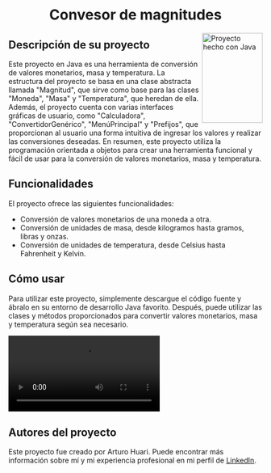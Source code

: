 <h1 align="center">Convesor de magnitudes</h1>
<img src="[https://assets.stickpng.com/images/58480979cef1014c0b5e4901.png](https://cdn-icons-png.flaticon.com/512/226/226777.png)" align="right"
     alt="Proyecto hecho con Java" width="120" height="178">
<h2>Descripción de su proyecto</h2>
<p>
Este proyecto en Java es una herramienta de conversión de valores monetarios, masa y temperatura. La estructura del proyecto se basa en una clase abstracta llamada "Magnitud", que sirve como base para las clases "Moneda", "Masa" y "Temperatura", que heredan de ella.
Además, el proyecto cuenta con varias interfaces gráficas de usuario, como "Calculadora", "ConvertidorGenérico", "MenúPrincipal" y "Prefijos", que proporcionan al usuario una forma intuitiva de ingresar los valores y realizar las conversiones deseadas.
En resumen, este proyecto utiliza la programación orientada a objetos para crear una herramienta funcional y fácil de usar para la conversión de valores monetarios, masa y temperatura.
</p>
<h2>Funcionalidades</h2>
<p>El proyecto ofrece las siguientes funcionalidades:</p>
<ul>
<li>Conversión de valores monetarios de una moneda a otra.</li>
<li>Conversión de unidades de masa, desde kilogramos hasta gramos, libras y onzas.</li>
<li>Conversión de unidades de temperatura, desde Celsius hasta Fahrenheit y Kelvin.</li>
</ul>
<h2>Cómo usar</h2>
<p>Para utilizar este proyecto, simplemente descargue el código fuente y ábralo en su entorno de desarrollo Java favorito.
Después, puede utilizar las clases y métodos proporcionados para convertir valores monetarios, masa y temperatura según sea necesario.</p>
<video src="https://user-images.githubusercontent.com/115654291/226252532-43142f73-29a1-4b8a-b3bb-aa4d29bb07bf.mp4" controls></video>
<h2>Autores del proyecto</h2>
<p>Este proyecto fue creado por Arturo Huari. Puede encontrar más información sobre mí y mi experiencia profesional en mi perfil de <a href="https://www.linkedin.com/in/arturohuari/">LinkedIn</a>.</p>
